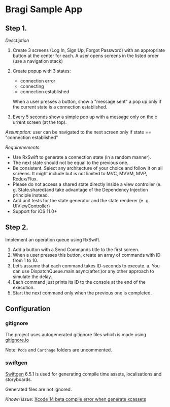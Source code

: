 # Bragi Sample App

## Step 1.

*Desctiption*

1. Create 3 screens (Log In, Sign Up, Forgot Password) with an appropriate button at the center for each. A user opens screens in the listed order (use a navigation stack)
2. Create popup with 3 states:
    - connection error
    - connecting
    - connection established
    
    When a user presses a button, show a ​"message sent​" a pop up only if the current state is a c​onnection established.​

3. Every 5 seconds show a simple pop up with a message ​only ​on the c​urrent​ screen (at the top).

*Assumption:* user can be navigated to the next screen only if state == "connection established"

*Requirenements:*
- Use RxSwift to generate a connection state (in a random manner).
- The next state should not be equal to the previous one.
- Be consistent. Select any architecture of your choice and follow it on all screens. It might include but
is not limited to MVC, MVVM, MVP, Redux/Flux.
- Please do not access a shared state directly inside a view controller (e. g. State.shared)​and take
advantage of t​he Dependency Injection principle instead.
- Add unit tests for the state generator and the state renderer (e. g. UIViewController)
- Support for iOS 11.0+

## Step 2.

Implement an operation queue using RxSwift.

1. Add a button with a Send Commands title to the first screen.
2. When a user presses this button, create an array of commands with ID from 1 to 10.
3. Let’s assume that each command takes ID-seconds to execute.
a. You can use ​DispatchQueue.main.async(after:)​or any other approach to simulate the delay.
4. Each command just prints its ID to the console at the end of the execution.
5. Start the next command only when the previous one is completed.

## Configuration

### gitignore

The project uses autogenerated gitignore files which is made using [gitignore.io](gitignore.io)

Note: `Pods` and `Carthage` folders are uncommented.

### swiftgen

[Swiftgen](https://github.com/SwiftGen/SwiftGen) 6.5.1 is used for generating compile time assets, localisations and storyboards.

Generated files are not ignored.

*Known issue:* [Xcode 14 beta compile error when generate xcassets](https://github.com/SwiftGen/SwiftGen/issues/1004)
